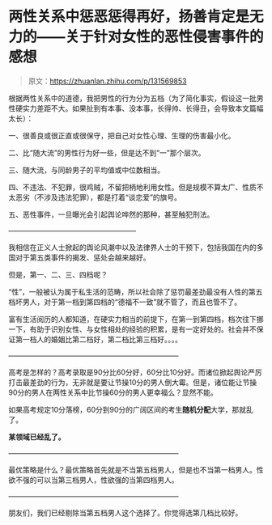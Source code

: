 # 两性关系中惩恶惩得再好，扬善肯定是无力的——关于针对女性的恶性侵害事件的感想

> 原文：<https://zhuanlan.zhihu.com/p/131569853>

根据两性关系中的道德，我把男性的行为分为五档（为了简化事实，假设这一批男性硬实力差距不大。如果扯到有本事、没本事，长得帅、长得丑，会导致本文篇幅太长）：

一、很善良或很正直或很保守，把自己对女性心理、生理的伤害最小化。

二、比“随大流”的男性行为好一些，但是达不到“一”那个层次。

三、随大流，与同龄男子的平均值或中位数相当。

四、不违法、不犯罪，很鸡贼，不留把柄地利用女性。但是规模不算太广、性质不太恶劣（不涉及违法犯罪），都是打着“谈恋爱”的旗号。

五、恶性事件，一旦曝光会引起舆论哗然的那种，甚至触犯刑法。

——————————————————

我相信在正义人士掀起的舆论风潮中以及法律界人士的干预下，包括我国在内的多国对于第五类事件的揭发、惩处会越来越好。

但是，第一、二、三、四档呢？

“性”，一般被认为属于私生活的范畴，所以社会除了惩罚最差劲最没有人性的第五档坏男人，对于第一档到第四档的“德福不一致”就不管了，而且也管不了。

富有生活阅历的人都知道，在硬实力相当的前提下，在第一到第四档，档次往下挪一下，有助于识别女性、与女性相处的经验的积累，是有一定好处的。社会并不保证第一档人的婚姻比第二档好，第二档比第三档好。。。。

————————————————————————

高考是怎样的？高考录取是90分比60分好，60分比10分好。而诸位掀起舆论严厉打击最差劲的行为，无非就是要让节操10分的男人倒大霉。但是，诸位能让节操90分的男人在两性关系中比节操60分的男人更幸福么？显然不能。

如果高考规定10分落榜，60分到90分的广阔区间的考生**随机分配**大学，那就乱了。

**某领域已经乱了。**

————————————————————————

最优策略是什么？最优策略首先就是不当第五档男人，但是也不当第一档男人。性欲不强的可以当第三档男人，性欲强的当第四档男人。

————————————————————————

朋友们，我们已经剔除当第五档男人这个选择了。你觉得选第几档比较好。